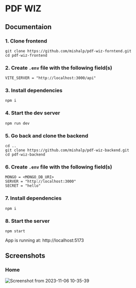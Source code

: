 # PDF WIZ
## Documentaion
### 1. Clone frontend
```
git clone https://github.com/mishalp/pdf-wiz-forntend.git
cd pdf-wiz-frontend
```
### 2. Create `.env` file with the following field(s)
```
VITE_SERVER = "http://localhost:3000/api"
```
### 3. Install dependencies
```
npm i
```
### 4. Start the dev server
```
npm run dev
```
### 5. Go back and clone the backend
```
cd ..
git clone https://github.com/mishalp/pdf-wiz-backend.git
cd pdf-wiz-backend
```
### 6. Create `.env` file with the following field(s)
```
MONGO = <MONGO_DB_URI>
SERVER = "http://localhost:3000"
SECRET = "hello"
```
### 7. Install dependencies
```
npm i
```
### 8. Start the server
```
npm start
```
App is running at: http://localhost:5173

## Screenshots
### Home
![Screenshot from 2023-11-06 10-35-39](https://github.com/mishalp/pdf-wiz-forntend/assets/72297945/e39d9889-aae0-4671-a15e-ca246a8514d0)

